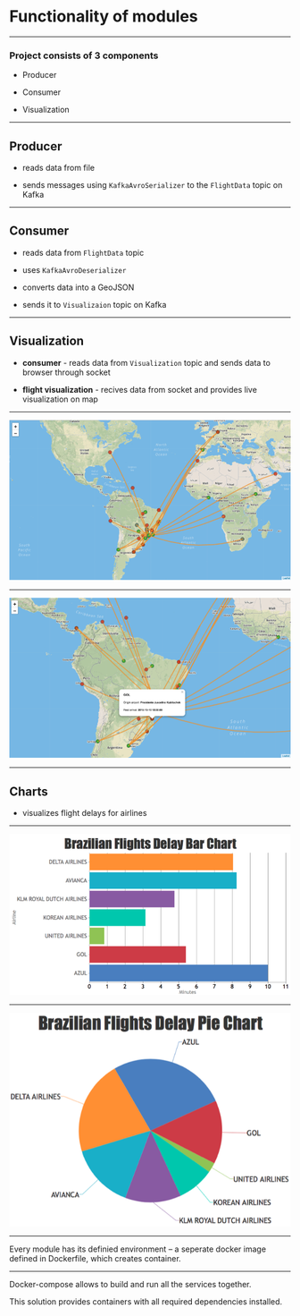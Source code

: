 # Functionality of modules

-----------

### Project consists of 3 components

* Producer

* Consumer

* Visualization

-----------

## Producer

* reads data from file

* sends messages using `KafkaAvroSerializer` 
to the `FlightData` topic on Kafka

-----------

## Consumer

* reads data from `FlightData` topic

* uses `KafkaAvroDeserializer`

* converts data into a GeoJSON

* sends it to `Visualizaion` topic on Kafka

-----------

## Visualization

* **consumer** - reads data from `Visualization` topic
 and sends data to browser through socket
   
* **flight visualization** - recives data from socket
 and provides live visualization on map

-----------

![flights map](image/map_screen.png)

-----------

![flights details](image/map_details_screen.png)

-----------

## Charts 

* visualizes flight delays for airlines

-----------

![column chart](image/column_chart.png)

-----------

![pie chart](image/pie_chart.png)

-----------

Every module has its definied environment – a seperate docker image defined in Dockerfile, which creates container. 

-----------

Docker-compose allows to build and run all the services together.

This solution provides containers with all required dependencies installed.
